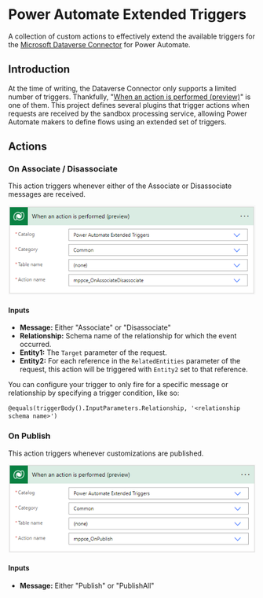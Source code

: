 # Power Automate Extended Triggers

A collection of custom actions to effectively extend the available triggers for the [Microsoft Dataverse Connector](https://docs.microsoft.com/en-us/connectors/commondataserviceforapps/) for Power Automate.

## Introduction

At the time of writing, the Dataverse Connector only supports a limited number of triggers. Thankfully, "[When an action is performed (preview)](<https://docs.microsoft.com/en-us/connectors/commondataserviceforapps/#when-an-action-is-performed-(preview)>)" is one of them. This project defines several plugins that trigger actions when requests are received by the sandbox processing service, allowing Power Automate makers to define flows using an extended set of triggers.

## Actions

### On Associate / Disassociate

This action triggers whenever either of the Associate or Disassociate messages are received.

![Screenshot demonstrating an example usage of this action. The trigger is "When an action is performed (preview)." Catalog is "Power Automate Extended Triggers." Category is "Common." Table is "(none)." Action name is "mppce_OnAssociateDisassociate."](./resources/on-associate-disassociate.png)

#### Inputs

- **Message:** Either "Associate" or "Disassociate"
- **Relationship:** Schema name of the relationship for which the event occurred.
- **Entity1:** The `Target` parameter of the request.
- **Entity2:** For each reference in the `RelatedEntities` parameter of the request, this action will be triggered with `Entity2` set to that reference.

You can configure your trigger to only fire for a specific message or relationship by specifying a trigger condition, like so:

```
@equals(triggerBody().InputParameters.Relationship, '<relationship schema name>')
```

### On Publish

This action triggers whenever customizations are published.

![Screenshot demonstrating an example usage of this action. The trigger is "When an action is performed (preview)." Catalog is "Power Automate Extended Triggers." Category is "Common." Table is "(none)." Action name is "mppce_OnPublish."](./resources/on-publish.png)

#### Inputs

- **Message:** Either "Publish" or "PublishAll"
